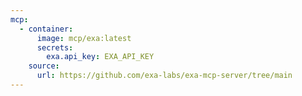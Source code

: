 ```yaml
---
mcp:
  - container:
      image: mcp/exa:latest
      secrets:
        exa.api_key: EXA_API_KEY
    source:
      url: https://github.com/exa-labs/exa-mcp-server/tree/main
---
```

